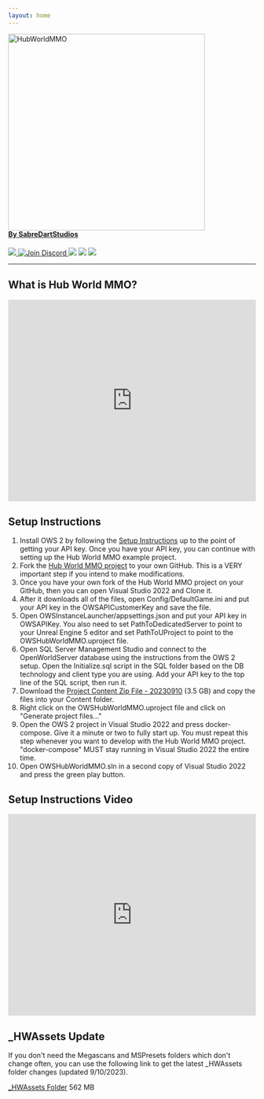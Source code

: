 ```yaml
---
layout: home
---
```



<p style="margin-bottom: -20px"> 
    <img src="assets/images/HubWorldMMOLogo01.png" alt="HubWorldMMO" width="400">
    <h4>
        <a href="http://www.sabredartstudios.com/">By SabreDartStudios</a>
    </h4>
</p>

<p>
    <a href="https://github.com/SabreDartStudios/HubWorldMMO/blob/master/LICENSE">
        <img src="https://img.shields.io/github/license/SabreDartStudios/HubWorldMMO.svg?style=flat-square">
    </a>
    <a href="https://discord.gg/qZ76Cmxcgp">
        <img src="https://img.shields.io/badge/Discord-%237289DA.svg?style=flat-square&logo=discord&logoColor=white" alt="Join Discord">
    </a>
    <img src="https://img.shields.io/badge/unrealengine-%23313131.svg?style=flat-square&logo=unrealengine&logoColor=white">
    <img src="https://img.shields.io/badge/docker-%230db7ed.svg?style=flat-square&logo=docker&logoColor=white">
    <img src="https://img.shields.io/badge/.NET-5C2D91?style=flat-square&logo=.net&logoColor=white">
</p>

---

## What is Hub World MMO?

<iframe width="100%" height="410" src="https://www.youtube.com/embed/tW-dclaNAmA" title="Hub World MMO - Introduction" frameborder="0" allow="accelerometer; autoplay; clipboard-write; encrypted-media; gyroscope; picture-in-picture" allowfullscreen></iframe>

## Setup Instructions

1. Install OWS 2 by following the [Setup Instructions](https://www.openworldserver.com/getting-started/) up to the point of getting your API key.  Once you have your API key, you can continue with setting up the Hub World MMO example project.
2. Fork the [Hub World MMO project](https://github.com/SabreDartStudios/HubWorldMMO) to your own GitHub.  This is a VERY important step if you intend to make modifications.
3. Once you have your own fork of the Hub World MMO project on your GitHub, then you can open Visual Studio 2022 and Clone it.
4. After it downloads all of the files, open Config/DefaultGame.ini and put your API key in the OWSAPICustomerKey and save the file.
5. Open OWSInstanceLauncher/appsettings.json and put your API key in OWSAPIKey.  You also need to set PathToDedicatedServer to point to your Unreal Engine 5 editor and set PathToUProject to point to the OWSHubWorldMMO.uproject file.
6. Open SQL Server Management Studio and connect to the OpenWorldServer database using the instructions from the OWS 2 setup.  Open the Initialize.sql script in the SQL folder based on the DB technology and client type you are using.  Add your API key to the top line of the SQL script, then run it.
7. Download the [Project Content Zip File - 20230910](https://drive.google.com/file/d/1S4trwDJZvj7efQeeZtknlxzaiorF7Oot/view?usp=sharing) (3.5 GB) and copy the files into your Content folder.
8. Right click on the OWSHubWorldMMO.uproject file and click on "Generate project files..."
9. Open the OWS 2 project in Visual Studio 2022 and press docker-compose.  Give it a minute or two to fully start up.  You must repeat this step whenever you want to develop with the Hub World MMO project.  "docker-compose" MUST stay running in Visual Studio 2022 the entire time.
10. Open OWSHubWorldMMO.sln in a second copy of Visual Studio 2022 and press the green play button.

## Setup Instructions Video

<iframe width="100%" height="410" src="https://www.youtube.com/embed/21q3IvkFLnw" title="Hub World MMO - How to Install" frameborder="0" allow="accelerometer; autoplay; clipboard-write; encrypted-media; gyroscope; picture-in-picture" allowfullscreen></iframe>

## _HWAssets Update

If you don't need the Megascans and MSPresets folders which don't change often, you can use the following link to get the latest _HWAssets folder changes (updated 9/10/2023).

[_HWAssets Folder](https://drive.google.com/file/d/1JN1sOEcwcMs7EDCl0bAFUWVo9YgWum79/view?usp=sharing) 562 MB
